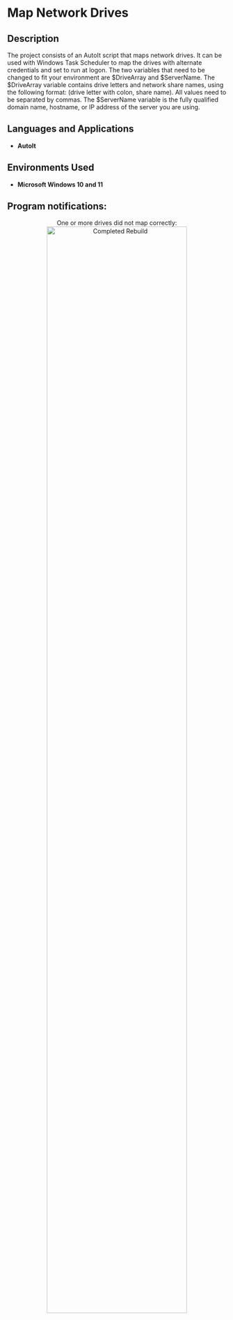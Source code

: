 <h1>Map Network Drives</h1>


<h2>Description</h2>
The project consists of an AutoIt script that maps network drives. It can be used with Windows Task Scheduler to map the drives with alternate credentials and set to run at logon. The two variables that need to be changed to fit your environment are $DriveArray and $ServerName. The $DriveArray variable contains drive letters and network share names, using the following format: (drive letter with colon, share name). All values need to be separated by commas. The $ServerName variable is the fully qualified domain name, hostname, or IP address of the server you are using. <br/>

<h2>Languages and Applications</h2>

- <b>AutoIt</b>

<h2>Environments Used </h2>

- <b>Microsoft Windows 10 and 11</b>

<h2>Program notifications:</h2>

<p align="center">
One or more drives did not map correctly: <br/>
<img src="https://i.imgur.com/ZELXzEA.png" height="80%" width="80%" alt="Completed Rebuild"/>
<br />
<br />
</p>

<!--
 ```diff
- text in red
+ text in green
! text in orange
# text in gray
@@ text in purple (and bold)@@
```
--!>

